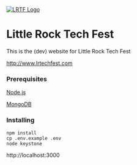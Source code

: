 [![LRTF Logo](http://www.lrtechfest.com/img/lrtf-logo-small.png)](http://www.lrtechfest.com)

Little Rock Tech Fest
==============

This is the (dev) website for Little Rock Tech Fest

http://www.lrtechfest.com

### Prerequisites

[Node.js](https://nodejs.org/en/)

[MongoDB](https://www.mongodb.com/)

### Installing

```
npm install
cp .env.example .env
node keystone
```

http://localhost:3000
